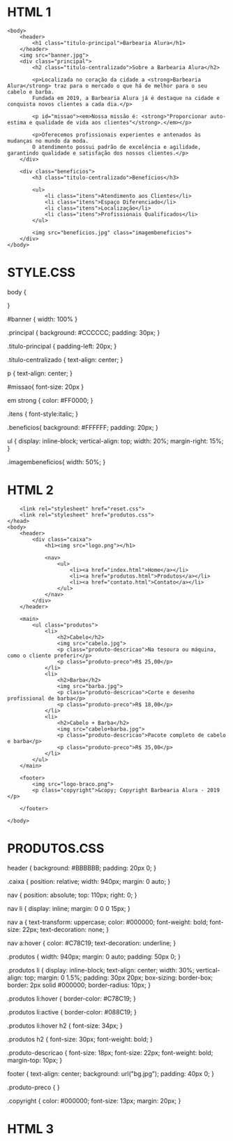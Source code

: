 # HTML 1 #

<!DOCTYPE html>
<html lang="pt-br">
    <head>
        <meta charset="UTF-8">
        <title>Barbearia Alura</title>
        <link rel="stylesheet" href="style.css">
    </head>

    <body>
        <header>
            <h1 class="titulo-principal">Barbearia Alura</h1>
        </header>        
        <img src="banner.jpg">
        <div class="principal">
            <h2 class="titulo-centralizado">Sobre a Barbearia Alura</h2>

            <p>Localizada no coração da cidade a <strong>Barbearia Alura</strong> traz para o mercado o que há de melhor para o seu cabelo e barba. 
            Fundada em 2019, a Barbearia Alura já é destaque na cidade e conquista novos clientes a cada dia.</p>

            <p id="missao"><em>Nossa missão é: <strong>"Proporcionar auto-estima e qualidade de vida aos clientes"</strong>.</em></p>

            <p>Oferecemos profissionais experientes e antenados às mudanças no mundo da moda. 
            O atendimento possui padrão de excelência e agilidade, garantindo qualidade e satisfação dos nossos clientes.</p>
        </div>

        <div class="beneficios">
            <h3 class="titulo-centralizado">Benefícios</h3>

            <ul>
                <li class="itens">Atendimento aos Clientes</li>
                <li class="itens">Espaço Diferenciado</li>
                <li class="itens">Localização</li>
                <li class="itens">Profissionais Qualificados</li>
            </ul>

            <img src="beneficios.jpg" class="imagembeneficios">
        </div>
    </body>
</html>

# STYLE.CSS #

body {
    
}


#banner {
    width: 100%
}


.principal {
    background: #CCCCCC;
    padding: 30px;
}

.titulo-principal {
    padding-left: 20px;
}

.titulo-centralizado {
    text-align: center;
}

p {
    text-align: center;
}

#missao{
    font-size: 20px
}

em strong {
    color: #FF0000;
}

.itens {
    font-style:italic;
}

.beneficios{
    background: #FFFFFF;
    padding: 20px;
}

ul {
    display: inline-block;
    vertical-align: top;
    width: 20%;
    margin-right: 15%;
}

.imagembeneficios{
    width: 50%;
}

# HTML 2 #

<!DOCTYPE html>
<html>
    <head>
        <meta charset="UTF-8">
        <title>Produtos - Barbearia Alura</title>

        <link rel="stylesheet" href="reset.css">
        <link rel="stylesheet" href="produtos.css">
    </head>
    <body>
        <header>
            <div class="caixa">
                <h1><img src="logo.png"></h1>

                <nav>
                    <ul>
                        <li><a href="index.html">Home</a></li>
                        <li><a href="produtos.html">Produtos</a></li>
                        <li><a href="contato.html">Contato</a></li>
                    </ul>
                </nav>
            </div>
        </header>

        <main>
            <ul class="produtos">
                <li>
                    <h2>Cabelo</h2>
                    <img src="cabelo.jpg">
                    <p class="produto-descricao">Na tesoura ou máquina, como o cliente preferir</p>
                    <p class="produto-preco">R$ 25,00</p>
                </li>
                <li>
                    <h2>Barba</h2>
                    <img src="barba.jpg">
                    <p class="produto-descricao">Corte e desenho profissional de barba</p>
                    <p class="produto-preco">R$ 18,00</p>
                </li>
                <li>
                    <h2>Cabelo + Barba</h2>
                    <img src="cabelo+barba.jpg">
                    <p class="produto-descricao">Pacote completo de cabelo e barba</p>
                    <p class="produto-preco">R$ 35,00</p>
                </li>
            </ul>
        </main>

        <footer>
            <img src="logo-braco.png">
            <p class="copyright">&copy; Copyright Barbearia Alura - 2019 </p>

        </footer>

    </body>
</html>

# PRODUTOS.CSS #

header {
    background: #BBBBBB;
    padding: 20px 0;
}

.caixa {
    position: relative;
    width: 940px;
    margin: 0 auto;
}

nav {
    position: absolute;
    top: 110px;
    right: 0;
}

nav li {
    display: inline;
    margin: 0 0 0 15px;
}

nav a {
    text-transform: uppercase;
    color: #000000;
    font-weight: bold;
    font-size: 22px;
    text-decoration: none;
}

nav a:hover {
    color: #C78C19;
    text-decoration: underline;
}

.produtos {
    width: 940px;
    margin: 0 auto;
    padding: 50px 0;
}

.produtos li {
    display: inline-block;
    text-align: center;
    width: 30%;
    vertical-align: top;
    margin: 0 1.5%;
    padding: 30px 20px;
    box-sizing: border-box;
    border: 2px solid #000000;
    border-radius: 10px;
}

.produtos li:hover {
    border-color: #C78C19;
}

.produtos li:active {
    border-color: #088C19;
}

.produtos li:hover h2 {
    font-size: 34px;
}

.produtos h2 {
    font-size: 30px;
    font-weight: bold;
}

.produto-descricao {
    font-size: 18px;
    font-size: 22px;
    font-weight: bold;
    margin-top: 10px;
}

footer {
    text-align: center;
    background: url("bg.jpg");
    padding: 40px 0;
}

.produto-preco {
}

.copyright {
    color: #000000;
    font-size: 13px;
    margin: 20px;
}

# HTML 3 #
